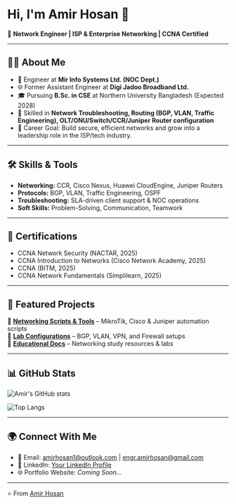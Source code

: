 # Hi, I'm Amir Hosan 👋

🚀 **Network Engineer | ISP & Enterprise Networking | CCNA Certified**

---

## 🧑‍💻 About Me  
- 💼 Engineer at **Mir Info Systems Ltd. (NOC Dept.)**  
- 🌐 Former Assistant Engineer at **Digi Jadoo Broadband Ltd.**  
- 🎓 Pursuing **B.Sc. in CSE** at Northern University Bangladesh (Expected 2028)  
- 📡 Skilled in **Network Troubleshooting, Routing (BGP, VLAN, Traffic Engineering), OLT/ONU/Switch/CCR/Juniper Router configuration**  
- 🎯 Career Goal: Build secure, efficient networks and grow into a leadership role in the ISP/tech industry.  

---

## 🛠️ Skills & Tools  
- **Networking:** CCR, Cisco Nexus, Huawei CloudEngine, Juniper Routers  
- **Protocols:** BGP, VLAN, Traffic Engineering, OSPF  
- **Troubleshooting:** SLA-driven client support & NOC operations  
- **Soft Skills:** Problem-Solving, Communication, Teamwork  

---

## 📜 Certifications  
- CCNA Network Security (NACTAR, 2025)  
- CCNA Introduction to Networks (Cisco Network Academy, 2025)  
- CCNA (BITM, 2025)  
- CCNA Network Fundamentals (Simplilearn, 2025)  

---

## 📂 Featured Projects  
🔹 [**Networking Scripts & Tools**](#) – MikroTik, Cisco & Juniper automation scripts  
🔹 [**Lab Configurations**](#) – BGP, VLAN, VPN, and Firewall setups  
🔹 [**Educational Docs**](#) – Networking study resources & labs  

---

## 📊 GitHub Stats  
![Amir's GitHub stats](https://github-readme-stats.vercel.app/api?username=YOUR_GITHUB_USERNAME&show_icons=true&theme=tokyonight)  

![Top Langs](https://github-readme-stats.vercel.app/api/top-langs/?username=YOUR_GITHUB_USERNAME&layout=compact&theme=tokyonight)  

---

## 🌍 Connect With Me  
- 📧 Email: [amirhosan1@outlook.com](mailto:amirhosan1@outlook.com) | [engr.amirhosan@gmail.com](mailto:engr.amirhosan@gmail.com)  
- 💼 LinkedIn: [Your LinkedIn Profile](#)  
- 🌐 Portfolio Website: *Coming Soon...*  

---

⭐ From [Amir Hosan](https://github.com/YOUR_GITHUB_USERNAME)  
